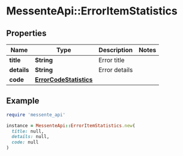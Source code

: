 # MessenteApi::ErrorItemStatistics

## Properties

| Name | Type | Description | Notes |
| ---- | ---- | ----------- | ----- |
| **title** | **String** | Error title |  |
| **details** | **String** | Error details |  |
| **code** | [**ErrorCodeStatistics**](ErrorCodeStatistics.md) |  |  |

## Example

```ruby
require 'messente_api'

instance = MessenteApi::ErrorItemStatistics.new(
  title: null,
  details: null,
  code: null
)
```

